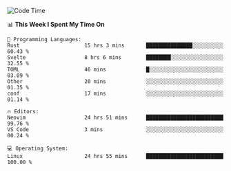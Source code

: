 <!-- [![Top Langs](https://github-readme-stats.vercel.app/api/top-langs/?username=gagahsyuja&theme=dracula&hide_border=true&border_radius=7)](https://github.com/anuraghazra/github-readme-stats) -->

<!--START_SECTION:waka-->
![Code Time](http://img.shields.io/badge/Code%20Time-466%20hrs%2026%20mins-blue)

📊 **This Week I Spent My Time On** 

```text
💬 Programming Languages: 
Rust                     15 hrs 3 mins       ███████████████░░░░░░░░░░   60.43 % 
Svelte                   8 hrs 6 mins        ████████░░░░░░░░░░░░░░░░░   32.55 % 
TOML                     46 mins             █░░░░░░░░░░░░░░░░░░░░░░░░   03.09 % 
Other                    20 mins             ░░░░░░░░░░░░░░░░░░░░░░░░░   01.35 % 
conf                     17 mins             ░░░░░░░░░░░░░░░░░░░░░░░░░   01.14 % 

🔥 Editors: 
Neovim                   24 hrs 51 mins      █████████████████████████   99.76 % 
VS Code                  3 mins              ░░░░░░░░░░░░░░░░░░░░░░░░░   00.24 % 

💻 Operating System: 
Linux                    24 hrs 55 mins      █████████████████████████   100.00 % 
```


<!--END_SECTION:waka-->
